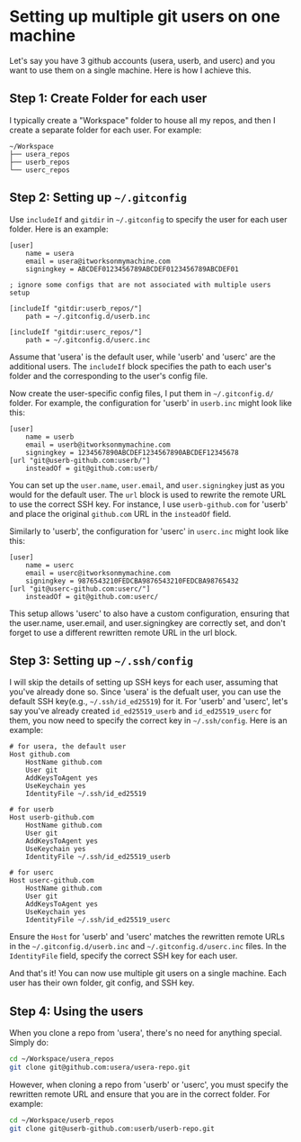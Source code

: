 # Setting up multiple git users on one machine

Let's say you have 3 github accounts (usera, userb, and userc) and you want to use them on a single machine. Here is how I achieve this.


## Step 1: Create Folder for each user

I typically create a "Workspace" folder to house all my repos, and then I create a separate folder for each user. For example:

```
~/Workspace
├── usera_repos
├── userb_repos
└── userc_repos
```

## Step 2: Setting up `~/.gitconfig`

Use `includeIf` and `gitdir` in `~/.gitconfig` to specify the user for each user folder. Here is an example:

```
[user]
    name = usera
    email = usera@itworksonmymachine.com
    signingkey = ABCDEF0123456789ABCDEF0123456789ABCDEF01

; ignore some configs that are not associated with multiple users setup

[includeIf "gitdir:userb_repos/"]
    path = ~/.gitconfig.d/userb.inc

[includeIf "gitdir:userc_repos/"]
    path = ~/.gitconfig.d/userc.inc
```

Assume that 'usera' is the default user, while 'userb' and 'userc' are the additional users. The `includeIf` block specifies the path to each user's folder and the corresponding to the user's config file.

Now create the user-specific config files, I put them in `~/.gitconfig.d/` folder. For example, the configuration for 'userb' in `userb.inc` might look like this:

```
[user]
    name = userb
    email = userb@itworksonmymachine.com
    signingkey = 1234567890ABCDEF1234567890ABCDEF12345678
[url "git@userb-github.com:userb/"]
    insteadOf = git@github.com:userb/
```

You can set up the `user.name`, `user.email`, and `user.signingkey` just as you would for the default user. The `url` block is used to rewrite the remote URL to use the correct SSH key. For instance, I use `userb-github.com` for 'userb' and place the original `github.com` URL in the `insteadOf` field.

Similarly to 'userb', the configuration for 'userc' in `userc.inc` might look like this:

```
[user]
    name = userc
    email = userc@itworksonmymachine.com
    signingkey = 9876543210FEDCBA9876543210FEDCBA98765432
[url "git@userc-github.com:userc/"]
    insteadOf = git@github.com:userc/
```

This setup allows 'userc' to also have a custom configuration, ensuring that the user.name, user.email, and user.signingkey are correctly set, and don't forget to use a different rewritten remote URL in the url block.

## Step 3: Setting up `~/.ssh/config`

I will skip the details of setting up SSH keys for each user, assuming that you've already done so. Since 'usera' is the defualt user, you can use the default SSH key(e.g., `~/.ssh/id_ed25519`) for it. For 'userb' and 'userc', let's say you've already created `id_ed25519_userb` and `id_ed25519_userc` for them, you now need to specify the correct key in `~/.ssh/config`. Here is an example:

```
# for usera, the default user
Host github.com
    HostName github.com
    User git
    AddKeysToAgent yes
    UseKeychain yes
    IdentityFile ~/.ssh/id_ed25519

# for userb
Host userb-github.com
    HostName github.com
    User git
    AddKeysToAgent yes
    UseKeychain yes
    IdentityFile ~/.ssh/id_ed25519_userb

# for userc
Host userc-github.com
    HostName github.com
    User git
    AddKeysToAgent yes
    UseKeychain yes
    IdentityFile ~/.ssh/id_ed25519_userc
```

Ensure the `Host` for 'userb' and 'userc' matches the rewritten remote URLs in the `~/.gitconfig.d/userb.inc` and `~/.gitconfig.d/userc.inc` files. In the `IdentityFile` field, specify the correct SSH key for each user.

And that's it! You can now use multiple git users on a single machine. Each user has their own folder, git config, and SSH key.

## Step 4: Using the users

When you clone a repo from 'usera', there's no need for anything special. Simply do:

```bash
cd ~/Workspace/usera_repos
git clone git@github.com:usera/usera-repo.git
```

However, when cloning a repo from 'userb' or 'userc', you must specify the rewritten remote URL and ensure that you are in the correct folder. For example:

```bash
cd ~/Workspace/userb_repos
git clone git@userb-github.com:userb/userb-repo.git
```
